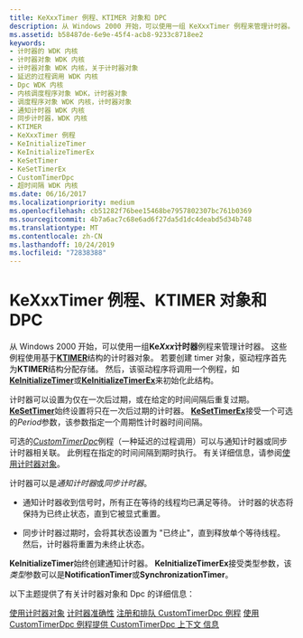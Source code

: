 ```yaml
---
title: KeXxxTimer 例程、KTIMER 对象和 DPC
description: 从 Windows 2000 开始，可以使用一组 KeXxxTimer 例程来管理计时器。
ms.assetid: b58487de-6e9e-45f4-acb8-9233c8718ee2
keywords:
- 计时器的 WDK 内核
- 计时器对象 WDK 内核
- 计时器对象 WDK 内核，关于计时器对象
- 延迟的过程调用 WDK 内核
- Dpc WDK 内核
- 内核调度程序对象 WDK，计时器对象
- 调度程序对象 WDK 内核，计时器对象
- 通知计时器 WDK 内核
- 同步计时器，WDK 内核
- KTIMER
- KeXxxTimer 例程
- KeInitializeTimer
- KeInitializeTimerEx
- KeSetTimer
- KeSetTimerEx
- CustomTimerDpc
- 超时间隔 WDK 内核
ms.date: 06/16/2017
ms.localizationpriority: medium
ms.openlocfilehash: cb51282f76bee15468be7957802307bc761b0369
ms.sourcegitcommit: 4b7a6ac7c68e6ad6f27da5d1dc4deabd5d34b748
ms.translationtype: MT
ms.contentlocale: zh-CN
ms.lasthandoff: 10/24/2019
ms.locfileid: "72838388"
---
```

# <a name="kexxxtimer-routines-ktimer-objects-and-dpcs"></a>KeXxxTimer 例程、KTIMER 对象和 DPC


从 Windows 2000 开始，可以使用一组**Ke*Xxx*计时器**例程来管理计时器。 这些例程使用基于[**KTIMER**](https://docs.microsoft.com/windows-hardware/drivers/kernel/eprocess)结构的计时器对象。 若要创建 timer 对象，驱动程序首先为**KTIMER**结构分配存储。 然后，该驱动程序将调用一个例程，如[**KeInitializeTimer**](https://docs.microsoft.com/windows-hardware/drivers/ddi/wdm/nf-wdm-keinitializetimer)或[**KeInitializeTimerEx**](https://docs.microsoft.com/windows-hardware/drivers/ddi/wdm/nf-wdm-keinitializetimerex)来初始化此结构。




计时器可以设置为仅在一次后过期，或在给定的时间间隔后重复过期。 [**KeSetTimer**](https://docs.microsoft.com/windows-hardware/drivers/ddi/wdm/nf-wdm-kesettimer)始终设置将只在一次后过期的计时器。 [**KeSetTimerEx**](https://docs.microsoft.com/windows-hardware/drivers/ddi/wdm/nf-wdm-kesettimerex)接受一个可选的*Period*参数，该参数指定一个周期性计时器时间间隔。

可选的[*CustomTimerDpc*](https://msdn.microsoft.com/library/windows/hardware/ff542983)例程（一种延迟的过程调用）可以与通知计时器或同步计时器相关联。 此例程在指定的时间间隔到期时执行。 有关详细信息，请参阅[使用计时器对象](using-timer-objects.md)。

计时器可以是*通知计时器*或*同步计时器*。

-   通知计时器收到信号时，所有正在等待的线程均已满足等待。 计时器的状态将保持为已终止状态，直到它被显式重置。

-   同步计时器过期时，会将其状态设置为 "已终止"，直到释放单个等待线程。 然后，计时器将重置为未终止状态。

**KeInitializeTimer**始终创建通知计时器。 **KeInitializeTimerEx**接受类型参数，该*类型*参数可以是**NotificationTimer**或**SynchronizationTimer**。

以下主题提供了有关计时器对象和 Dpc 的详细信息：

[使用计时器对象](using-timer-objects.md)
[计时器准确性](timer-accuracy.md)
[注册和排队 CustomTimerDpc 例程](registering-and-queuing-a-customtimerdpc-routine.md)
[使用 CustomTimerDpc 例程](using-a-customtimerdpc-routine.md)[提供 CustomTimerDpc 上下文
信息](providing-customtimerdpc-context-information.md)
 

 




